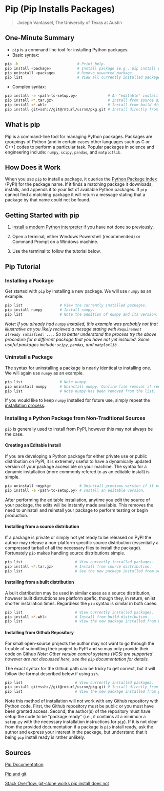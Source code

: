 # Pip (Pip Installs Packages)

>Joseph Vantassel, The University of Texas at Austin

## One-Minute Summary

- `pip` is a command line tool for installing Python packages.
- Basic syntax:

```bash
pip -h                           # Print help.
pip install <package>            # Install package (e.g., pip install numpy).
pip uninstall <package>          # Remove unwanted package.
pip list                         # View all currently installed packages.
```

- Complex syntax:

```bash
pip install -e <path-to-setup.py>              # An "editable" install.
pip install <*.tar.gz>                         # Install from source distribution.
pip install <*.whl>                            # Install from build distribution.
pip install git+ssh://git@rmturl/usrnm/pkg.git # Install directly from github.
```

## What is pip

Pip is a command-line tool for managing Python packages. Packages are groupings
of Python (and in certain cases other languages such as C or C++) codes to
perform a particular task. Popular packages in science and engineering include:
`numpy`, `scipy`, `pandas`, and `matplotlib`.

## How Does it Work

When you use `pip` to install a package, it queries the
[Python Package Index](https://pypi.org/) (PyPI) for the package name. If it
finds a matching package it downloads, installs, and appends it to your list of
available Python packages. If `pip` cannot find a matching package it will
return a message stating that a package by that name could not be found.

## Getting Started with pip

1. [Install a modern Python interpreter](./installing_python.md) if you have not
done so previously.

2. Open a terminal, either Windows Powershell (recommended) or Command Prompt on
a Windows machine.

3. Use the terminal to follow the tutorial below.

## Pip Tutorial

### Installing a Package

Get started with `pip` by installing a new package. We will use `numpy` as an
example.

```bash
pip list                 # View the currently installed packages.
pip install numpy        # Install numpy.
pip list                 # Note the addition of numpy and its version.
```

_Note: If you already had `numpy` installed, this example was probably not that
illustrative as you likely recieved a mesage stating with
`Requirement already satisfied: ...`. So to better understand the process try
the above procedure for a different package that you have not yet installed.
Some useful packages include: `scipy`, `pandas`, and `matplotlib`._

### Uninstall a Package

The syntax for uninstalling a package is nearly identical to installing one. We
will again use `numpy` as an example.

```bash
pip list                 # Note numpy.
pip uninstall numpy      # Uninstall numpy. Confirm file removal if required.
pip list                 # Note numpy has been removed from the list.
```

If you would like to keep `numpy` installed for future use, simply repeat the
[installation process](#Installing-a-Package).

### Installing a Python Package from Non-Traditional Sources

`pip` is generally used to install from PyPI, however this may not always be
the case.

#### Creating an Editable Install

If you are developing a Python package for either private use or public
distribution on PyPI, it is extremely useful to have a dynamically updated
version of your package accessible on your machine. The syntax for a dynamic
installation (more commonly refered to as an editable install) is simple.

```bash
pip uninstall <mypkg>             # Uninstall previous version if it exists.
pip install -e <path-to-setup.py> # Install an editable version.
```

After performing the editable installation, anytime you edit the source of your
package, the edits will be instantly made available. This removes the need to
uninstall and reinstall your package to perform testing or begin production.

#### Installing from a source distribution

If a package is private or simply not yet ready to be released on PyPI the
author may release a non-platform specific source distribution (essentially a
compressed tarball of all the necessary files to install the package).
Fortunately `pip` makes handling source distributions simple.

```bash
pip list                        # View currently installed packages.
pip install <*.tar.gz>          # Install from source distribution.
pip list                        # See the new package installed from source.
```

#### Installing from a built distribution

A built distribution may be used in similar cases as a source distribution,
however built distrubtions are platform spefic, though they, in return, enlist
shorter installation times. Regardless the `pip` syntax is similar in both
cases.

```bash
pip list                        # View currently installed packages.
pip install <*.whl>             # Install from build distribution.
pip list                        # View the new package installed from built wheel.
```

#### Installing from Github Repository

For small open-source projects the author may not want to go through the trouble
of submitting their project to PyPI and so may only provide their code on Github
_Note: Other version control systems (VCS) are supported however are not
discussed here, see the `pip` documentation for details._

The exact syntax for the Github path can be tricky to get correct, but it will
follow the format described below if using `ssh`.

```bash
pip list                        # View currently installed packages.
pip install git+ssh://git@rmturl/usrnm/pkg.git # Install directly from github.
pip list                        # View the new package installed from github.
```

Note this method of installation will not work with any Github repository with
Python code. First, the Github repository must be public or you must have been
granted access. Second, the author(s) of the repository must have setup the
code to be "package ready" (i.e., it contains at a minimum a `setup.py` with the
necessary installation instructions for `pip`). If it is not clear from the
provided documentation if a package is `pip` install ready, ask the author and
express your interest in the package, but understand that it being `pip` install
ready is rather unlikely.

## Sources

[Pip Documentation](https://pip.pypa.io/en/stable/reference)

[Pip and git](https://pip.pypa.io/en/stable/reference/pip_install/#git)

[Stack Overflow: git-clone works pip install does not](https://stackoverflow.com/questions/48689415/git-clone-works-but-not-pip-install-for-the-same-remote-url)
